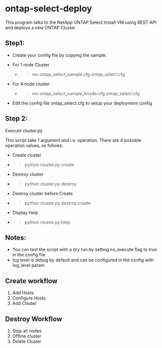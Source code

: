 # ontap-select-deploy
This program talks to the NetApp ONTAP Select Install VM using REST API and deploys a new ONTAP Cluster


## Step1:
* Create your config file by copying the sample:
 * For 1 node Cluster
   * >mv ontap_select_sample.cfg ontap_select.cfg
 * For 4 node cluster
   * >mv ontap_select_sample_4node.cfg ontap_select.cfg 
 
* Edit the config file ontap_select.cfg to setup your deployment config

## Step 2:
Execute cluster.py

This script take 1 argument and i.e. operation. There are 4 possible operation values, as follows: 
* Create cluster
 * >python cluster.py create
* Destroy cluster
 * >python cluster.py destroy
* Destroy cluster before Create
 * >python cluster.py destroy:create
* Display Help
 * >python cluster.py help


## Notes:
* You can test the script with a dry run by setting no_execute flag to true in the config file
* log level is debug by default and can be configured in the config with log_level param

## Create workflow
1. Add Hosts
2. Configure Hosts
3. Add Clsuter

## Destroy Workflow
1. Stop all nodes
2. Offline cluster
3. Delete Cluster
